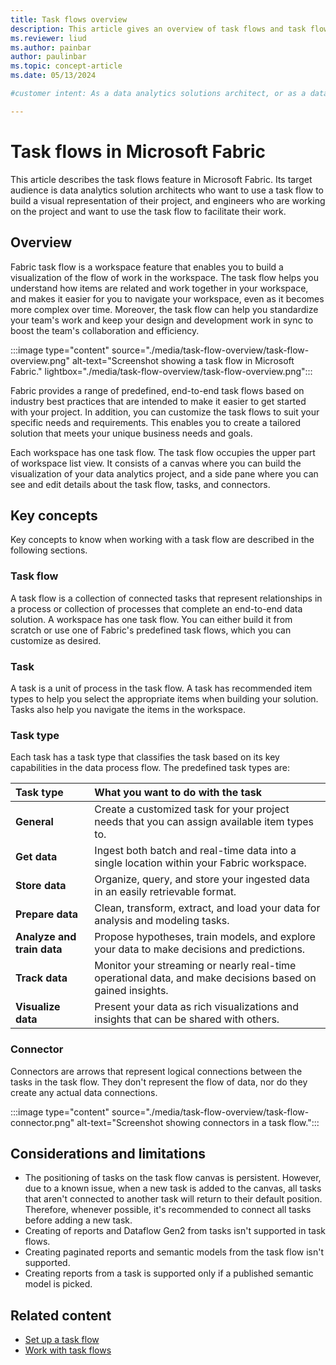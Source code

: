 ```yaml
---
title: Task flows overview
description: This article gives an overview of task flows and task flow terminology.
ms.reviewer: liud
ms.author: painbar
author: paulinbar
ms.topic: concept-article
ms.date: 05/13/2024

#customer intent: As a data analytics solutions architect, or as a data engineer, I want to learn about task flows and how they can help facilitate the completion of a complex data analytics solution. 

---
```

# Task flows in Microsoft Fabric

This article describes the task flows feature in Microsoft Fabric. Its target audience is data analytics solution architects who want to use a task flow to build a visual representation of their project, and engineers who are working on the project and want to use the task flow to facilitate their work.

## Overview

Fabric task flow is a workspace feature that enables you to build a visualization of the flow of work in the workspace. The task flow helps you understand how items are related and work together in your workspace, and makes it easier for you to navigate your workspace, even as it becomes more complex over time. Moreover, the task flow can help you standardize your team's work and keep your design and development work in sync to boost the team's collaboration and efficiency.

:::image type="content" source="./media/task-flow-overview/task-flow-overview.png" alt-text="Screenshot showing a task flow in Microsoft Fabric." lightbox="./media/task-flow-overview/task-flow-overview.png":::

Fabric provides a range of predefined, end-to-end task flows based on industry best practices that are intended to make it easier to get started with your project. In addition, you can customize the task flows to suit your specific needs and requirements. This enables you to create a tailored solution that meets your unique business needs and goals.

Each workspace has one task flow. The task flow occupies the upper part of workspace list view. It consists of a canvas where you can build the visualization of your data analytics project, and a side pane where you can see and edit details about the task flow, tasks, and connectors.

## Key concepts

Key concepts to know when working with a task flow are described in the following sections.

### Task flow

A task flow is a collection of connected tasks that represent relationships in a process or collection of processes that complete an end-to-end data solution. A workspace has one task flow. You can either build it from scratch or use one of Fabric's predefined task flows, which you can customize as desired.


### Task

A task is a unit of process in the task flow. A task has recommended item types to help you select the appropriate items when building your solution. Tasks also help you navigate the items in the workspace.

### Task type

Each task has a task type that classifies the task based on its key capabilities in the data process flow. The predefined task types are:

| Task type | What you want to do with the task |
|:--------|:----------|
| **General** | Create a customized task for your project needs that you can assign available item types to. |
| **Get data** | Ingest both batch and real-time data into a single location within your Fabric workspace. |
| **Store data** | Organize, query, and store your ingested data in an easily retrievable format. |
| **Prepare data** | Clean, transform, extract, and load your data for analysis and modeling tasks. |
| **Analyze and train data** | Propose hypotheses, train models, and explore your data to make decisions and predictions. |
| **Track data** | Monitor your streaming or nearly real-time operational data, and make decisions based on gained insights. |
| **Visualize data** | Present your data as rich visualizations and insights that can be shared with others. |

### Connector

Connectors are arrows that represent logical connections between the tasks in the task flow. They don't represent the flow of data, nor do they create any actual data connections.

:::image type="content" source="./media/task-flow-overview/task-flow-connector.png" alt-text="Screenshot showing connectors in a task flow.":::

## Considerations and limitations

* The positioning of tasks on the task flow canvas is persistent. However, due to a known issue, when a new task is added to the canvas, all tasks that aren't connected to another task will return to their default position. Therefore, whenever possible, it's recommended to connect all tasks before adding a new task.
* Creating of reports and Dataflow Gen2 from tasks isn't supported in task flows.
* Creating paginated reports and semantic models from the task flow isn't supported.
* Creating reports from a task is supported only if a published semantic model is picked. 

## Related content

* [Set up a task flow](./task-flow-create.md)
* [Work with task flows](./task-flow-work-with.md)
